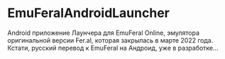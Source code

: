 # EmuFeralAndroidLauncher
Android приложение Лаунчера для EmuFeral Online, эмулятора оригинальной версии Fer.al, которая закрылась в марте 2022 года.
Кстати, русский перевод к EmuFeral на Андроид, уже в разработке...




